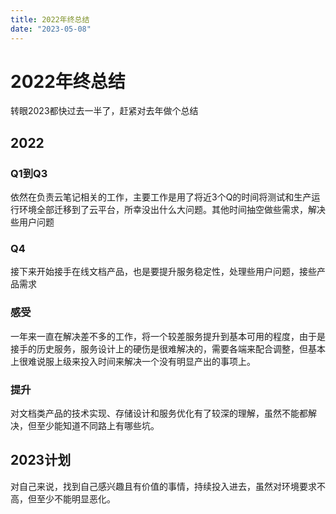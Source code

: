 ```yaml
---
title: 2022年终总结
date: "2023-05-08"
---
```

# 2022年终总结
转眼2023都快过去一半了，赶紧对去年做个总结

## 2022
### Q1到Q3
依然在负责云笔记相关的工作，主要工作是用了将近3个Q的时间将测试和生产运行环境全部迁移到了云平台，所幸没出什么大问题。其他时间抽空做些需求，解决些用户问题

### Q4
接下来开始接手在线文档产品，也是要提升服务稳定性，处理些用户问题，接些产品需求

### 感受
一年来一直在解决差不多的工作，将一个较差服务提升到基本可用的程度，由于是接手的历史服务，服务设计上的硬伤是很难解决的，需要各端来配合调整，但基本上很难说服上级来投入时间来解决一个没有明显产出的事项上。

### 提升
对文档类产品的技术实现、存储设计和服务优化有了较深的理解，虽然不能都解决，但至少能知道不同路上有哪些坑。

## 2023计划
对自己来说，找到自己感兴趣且有价值的事情，持续投入进去，虽然对环境要求不高，但至少不能明显恶化。
